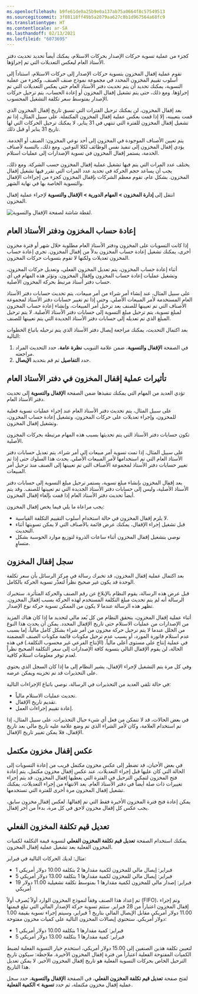 ```yaml
---
ms.openlocfilehash: b9fe61de0a25b9e0a137ab75a0664f8c57549513
ms.sourcegitcommit: 3f08118ff49b5a2079aa627c8b1d967564a68fc9
ms.translationtype: HT
ms.contentlocale: ar-SA
ms.lasthandoff: 02/13/2021
ms.locfileid: "6073695"
---
```

كجزء من عملية تسوية حركات الإصدار بحركات الاستلام، يمكنك أيضاً تحديد تحديث دفتر الأستاذ العام ليعكس التعديلات التي تم إجراؤها.

تقوم عملية إقفال المخزون بتسوية حركات الإصدار إلى حركات الاستلام، استناداً إلى أسلوب تقييم المخزون المحدد في مجموعة نموذج صنف الصنف. وكجزء من عملية التسوية، يمكنك تحديد أن يتم تحديث دفتر الأستاذ العام حتى يعكس التعديلات التي تم إجراؤها. ومع ذلك، حتى يتم تشغيل إقفال المخزون أو إعادة الحساب، يتم ترحيل حركات الإصدار بمتوسط سعر تكلفة التشغيل المحسوب.

بعد إقفال المخزون، لن يمكنك ترحيل الفترات التي تسبق تاريخ إقفال المخزون الذي قمت بتعيينه، إلا إذا قمت بعكس عملية إقفال المخزون المكتملة. على سبيل المثال، إذا تم تشغيل إقفال المخزون للفترة التي تنتهي في 31 يناير، لا يمكنك ترحيل الحركات التي لها تاريخ 31 يناير أو قبل ذلك.

يتم تعيين الأصناف الموجودة في المخزون إلى أحد نوعي المخزون: الصنف أو الخدمة. يؤدي إقفال المخزون إلى تنفيذ نفس الوظائف لكلا النوعين. ومع ذلك، بالنسبة لأصناف الخدمة، يستمر إقفال المخزون في تسوية الإصدارات إلى عمليات استلام.

يختلف عدد المرات التي يتم فيها تشغيل عملية إقفال المخزون حسب الشركة. ومع ذلك، يجب أن يساعد حجم الحركة في تحديد عدد المرات التي تقرر فيها تشغيل إقفال المخزون. بشكل عام، تقوم معظم الشركات بإقفال المخزون كجزء من إجراءات الإقفال والتسوية الخاصة بها في نهاية الشهر.

انتقل إلى **إدارة المخزون > المهام الدورية > الإقفال والتسوية** لإجراء عملية إقفال المخزون.
 
![لقطة شاشة لصفحة الإقفال والتسوية.](../media/closing-adjustment.png)

## <a name="inventory-recalculation-and-the-general-ledger"></a>إعادة حساب المخزون ودفتر الأستاذ العام 

إذا كانت التسويات على المخزون ودفتر الأستاذ العام مطلوبة خلال شهر أو فترة مخزون أخرى، يمكنك تشغيل إعادة حساب المخزون بدلاً من إقفال المخزون. تجري إعادة حساب المخزون تعديلات ولكنها لا تقوم بتسويات حركات المخزون.

أثناء إعادة حساب المخزون، يتم تعديل المخزون الفعلي، وتعديل حركات المخزون، وتشغيل عمليات إعادة حساب المخزون وإقفال المخزون. وتؤثر هذه المهام في أي حساب دفتر أستاذ مرتبط بحركة المخزون الأصلية.

على سبيل المثال، عند إنشاء أمر شراء من أمر مبيعات، يتم تحديث حسابات دفتر الأستاذ العام المستخدمة لأمر المبيعات الأصلي. وحتى إذا تم تغيير حسابات دفتر الأستاذ لمجموعة الأصناف التي تم تعيينها للصنف بعد ترحيل أمر المبيعات، وإنشاء إعادة حساب المخزون لمبلغ تسوية، يتم ترحيل مبلغ التسوية إلى حسابات دفتر الأستاذ الأصلية. لا يتم ترحيل المبلغ الذي تم تعديله إلى حسابات دفتر الأستاذ الجديدة التي يتم تعيينها للصنف.

بعد اكتمال التحديث، يمكنك مراجعة إيصال دفتر الأستاذ الذي يتم ترحيله باتباع الخطوات التالية:

1. في الصفحة **الإقفال والتسوية**، ضمن علامة التبويب **نظرة عامة**، حدد التحديث المراد مراجعته.
1. حدد **التفاصيل** ثم قم بتحديد **الإيصال**.

## <a name="effects-of-the-inventory-close-process-on-the-general-ledger"></a>تأثيرات عملية إقفال المخزون في دفتر الأستاذ العام 

تؤدي العديد من المهام التي يمكنك تنفيذها ضمن الصفحة **الإقفال والتسوية** إلى تحديث دفتر الأستاذ العام. 

على سبيل المثال، يتم تحديث دفتر الأستاذ العام عند إجراء عمليات تسوية فعلية للمخزون، وإجراء تعديلات على حركات المخزون، وتشغيل إعادة حساب المخزون، وتشغيل إقفال المخزون.

تكون حسابات دفتر الأستاذ التي يتم تحديثها بسبب هذه المهام مرتبطة بحركات المخزون الأصلية.
 
على سبيل المثال، إذا تمت تسوية أمر مبيعات إلى أمر شراء، يتم تعديل حسابات دفتر الأستاذ العام التي تم استخدامها لأمر المبيعات الأصلي. يحدث هذا السلوك حتى إذا تم تغيير حسابات دفتر الأستاذ لمجموعة الأصناف التي تم تعيينها إلى الصنف منذ ترحيل أمر المبيعات. 

بعد إقفال المخزون بإنشاء مبلغ تسوية، يستمر ترحيل مبلغ التسوية إلى حسابات دفتر الأستاذ الأصلية، وليس إلى حسابات دفتر الأستاذ الجديدة التي تم تعيينها للصنف. وقد يتم أيضاً تحديث دفتر الأستاذ العام إذا قمت بإلغاء إقفال المخزون.

يجب مراعاة ما يلي فيما يخص إقفال المخزون:

- لا يلزم إقفال المخزون في حالة استخدام أسلوب التقييم التكلفة القياسية.
- قبل تشغيل إجراء الإقفال، يمكنك عرض قائمة بالأصناف التي لا يمكن تسويتها أثناء التحديث.
- نوصي بتشغيل إقفال المخزون أثناء ساعات الذروة لتوزيع موارد الحوسبة بشكل متساوٍ.

## <a name="the-inventory-close-log"></a>سجل إقفال المخزون 

بعد اكتمال عملية إقفال المخزون، قد تخبرك رسالة في مركز الرسائل بأن سعر تكلفة الوحدة قد يكون غير صحيح نظراً لتعذّر تسوية الحركة بالكامل.

قبل عرض هذه الرسالة، يقوم النظام بالإبلاغ عن رقم الصنف والحركة المتأثرة. ستخبرك الرسالة أنه لم يتم تحديث مبلغ التكلفة المستخدم لهذه الحركة بسبب إقفال المخزون. تظهر هذه الرسالة عندما لا يكون من الممكن تسوية حركة نوع الإصدار.

أثناء عملية إقفال المخزون، يتحقق النظام من كل بُعد مالي لتحديد ما إذا كان هناك المزيد من الإصدارات من عمليات الاستلام حتى تاريخ الإقفال المحدد. يمكن أن يحدث هذا النوع من الخلل عندما لا يتم ترحيل حركة مخزون من أمر شراء بشكل كامل مالياً، إما بسبب عدم استلام فاتورة المورد، أو بسبب عدم ترحيل مكونات قائمة مكونات الصنف المضمنة في عملية إنتاج على مستوى أعلى مالياً. (الإنتاج الفرعي غير محسوب التكلفة.) في هذه الحالة، لن يقوم الإقفال التالي بتسوية كافة الإصدارات إلى سعر التكلفة الصحيح نظراً لعدم توفر معلومات استلام كافية.

وفي كل مرة يتم التشغيل لإجراء الإقفال، يشير النظام إلى ما إذا كان السجل الذي يحتوي على التحذيرات قد تم تخزينه ويمكن عرضه.

في حالة تلقي العديد من التحذيرات في الرسالة، نوصي باتباع الإجراءات التالية:

- تحديث عمليات الاستلام مالياً.
- تقديم تاريخ الإقفال.
- إعادة تقييم إجراءات العمل.

في بعض الحالات، قد لا تتمكن من فعل أي شيء حيال التحذيرات. على سبيل المثال، إذا تم استخدام العلامة، وكان لأمر الشراء الذي تم وضع علامة عليه تاريخ مالي بعد تاريخ الإقفال، فلا يمكن تغيير تاريخ الإقفال.

## <a name="reversing-a-completed-inventory-close"></a>عكس إقفال مخزون مكتمل 

في بعض الأحيان، قد تضطر إلى عكس مخزون مكتمل قريب من إعادة التسويات إلى الحالة التي كان عليها قبل إجراء التعديلات. عند عكس إقفال مخزون مكتمل، يتم إعادة فتح المخزون لتمكين الترحيل في الفترة التي يغطيها إقفال المخزون. قد يتم إجراء تغييرات ذات صلة أيضاً في دفتر الأستاذ العام. بعد الانتهاء من إجراء التعديلات، يمكنك تشغيل إقفال المخزون مرة أخرى للفترة التي تستخدمها.

يمكن إعادة فتح فترة المخزون الأخيرة فقط التي تم إقفالها. لعكس إقفال مخزون سابق، يجب عكس كل إقفال مخزون لاحق في كل مرة، بدءاً من آخر إقفال.

## <a name="adjust-on-hand-inventory-cost-values"></a>تعديل قيم تكلفة المخزون الفعلي 

يمكنك استخدام الصفحة **تعديل قيم تكلفة المخزون الفعلي** لتسوية قيمة التكلفة لكميات المخزون الفعلية بعد تشغيل عملية إقفال المخزون. 

مثال: لديك الحركات التالية في فبراير:

- 1 فبراير: إيصال مالي للمخزون لكمية مقدارها 2 بتكلفة 10.00 دولار أمريكي
- 5 فبراير: إيصال مالي للمخزون لكمية مقدارها 1 بتكلفة 13.00 دولار أمريكي
- 19 فبراير: إصدار مالي للمخزون لكمية مقدارها 1 بمتوسط تكلفة تشغيلية 11.00 دولار أمريكي

تم إعداد هذا الصنف وفقاً لنموذج المخزون الوارد أولاً يُصرف أولاً (FIFO)، وتم إجراء إقفال المخزون اعتباراً من 28 فبراير. ستتم تسوية حركة الإصدار المالي التي تبلغ قيمتها 11.00 دولار أمريكي مقابل الإيصال المالي بتاريخ 1 فبراير، وسيتم إجراء تسوية بقيمة 1.00 دولار أمريكي. ستحتوي إيصالات المخزون التالية على كميات مخزون مفتوحة:

- 1 فبراير: كمية مقدارها 1 بتكلفة 10.00 دولار أمريكي
- 5 فبراير: كمية مقدارها 1 بتكلفة 13.00 دولار أمريكي

لتعيين تكلفة هذين الصنفين إلى 15.00 دولار أمريكي، استخدم خيار التسوية الفعلية لضبط الكميات المفتوحة الفعلية اعتباراً من فترة إقفال المخزون الأخيرة. ملاحظة: سيكون تاريخ الترحيل الخاص بحركات التسوية الفعلية هو تاريخ إقفال المخزون الأخير. لا يمكن تعديل هذا التاريخ.

لفتح صفحة **تعديل قيم تكلفة المخزون الفعلي**، في الصفحة **الإقفال والتسوية**، حدد سجل عملية إقفال مخزون مكتملة، ثم حدد **تسوية > الكمية الفعلية**. 

